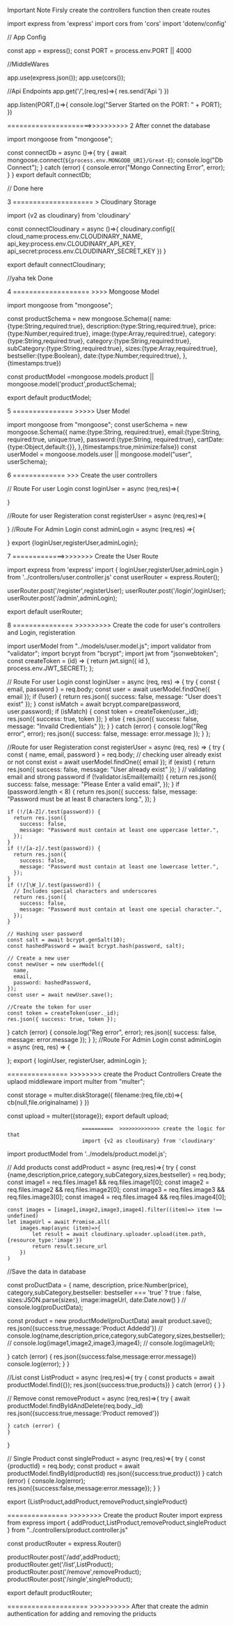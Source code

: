 Important Note Firsly create the controllers function then create routes



import express from 'express'
import cors from 'cors'
import 'dotenv/config'


// App Config

const app = express();
const PORT = process.env.PORT || 4000


//MiddleWares


app.use(express.json());
app.use(cors());



//Api Endpoints
app.get('/',(req,res)=>{
res.send('Api ')
})


app.listen(PORT,()=>{
    console.log("Server Started on the PORT: " + PORT);
})


 =====================>>>>>>>>>> 2           After connet the database 


import mongoose from "mongoose";


const connectDb = async ()=>{
    try {
        await mongoose.connect(`${process.env.MONGODB_URI}/Great-E`);
        console.log("Db Connect");
    } catch (error) {
        console.error("Mongo Connecting Error", error);
    }
}
export default connectDb;



// Done here 





3 ==================== >      Cloudinary Storage



import {v2 as cloudinary} from 'cloudinary'

const connectCloudinary = async ()=>{
cloudinary.config({
    cloud_name:process.env.CLOUDINARY_NAME,
    api_key:process.env.CLOUDINARY_API_KEY,
    api_secret:process.env.CLOUDINARY_SECRET_KEY
})
}

export default connectCloudinary;


//yaha tek Done 




4  =================== >>>> Mongoose Model 


import mongoose from "mongoose";

const productSchema = new mongoose.Schema({
    name:{type:String,required:true},
    description:{type:String,required:true},
    price:{type:Number,required:true},
    image:{type:Array,required:true},
    category:{type:String,required:true},
    category:{type:String,required:true},
    subCategory:{type:String,required:true},
    sizes:{type:Array,required:true},
    bestseller:{type:Boolean},
    date:{type:Number,required:true},
},{timestamps:true})

const productModel =mongoose.models.product || mongoose.model('product',productSchema);

export default productModel;


5 =============== >>>>> User Model 



import mongoose from "mongoose";
const userSchema = new mongoose.Schema({
    name:{type:String, required:true},
    email:{type:String, required:true, unique:true},
    password:{type:String, required:true},
    cartDate:{type:Object,default:{}},
},{timestamps:true,minimize:false})
const userModel = mongoose.models.user || mongoose.model("user", userSchema);




6 ============= >>> Create the user controllers 


// Route For user Login
const loginUser = async (req,res)=>{

}


//Route for user Registeration
const registerUser = async (req,res)=>{

}
//Route For Admin Login
const adminLogin = async (req,res) =>{
    
}
export {loginUser,registerUser,adminLogin};



7 =============>>>>>>>> Create the User Route 

import express from 'express'
import { loginUser,registerUser,adminLogin } from '../controllers/user.controller.js'
const userRouter = express.Router();

userRouter.post('/register',registerUser);
userRouter.post('/login',loginUser);
userRouter.post('/admin',adminLogin);

export default userRouter;


8 =============== >>>>>>>>> Create the code for user's controllers and Login, registeration 


import userModel from "../models/user.model.js";
import validator from "validator";
import bcrypt from "bcrypt";
import jwt from "jsonwebtoken";
const createToken = (id) => {
  return jwt.sign({ id }, process.env.JWT_SECRET);
};

// Route For user Login
const loginUser = async (req, res) => {
  try {
    const { email, password } = req.body;
    const user = await userModel.findOne({ email });
    if (!user) {
      return res.json({ success: false, message: "User does't exist" });
    }
    const isMatch = await bcrypt.compare(password, user.password);
    if (isMatch) {
      const token = createToken(user._id);
      res.json({ success: true, token });
    } else {
      res.json({ success: false, message: "Invaild Credientials" });
    }
  } catch (error) {
    console.log("Reg error", error);
    res.json({ success: false, message: error.message });
  }
};

//Route for user Registeration
const registerUser = async (req, res) => {
  try {
    const { name, email, password } = req.body;
    // checking user already exist or not
    const exist = await userModel.findOne({ email });
    if (exist) {
      return res.json({ success: false, message: "User already exist" });
    }
    // validating email and strong password
    if (!validator.isEmail(email)) {
      return res.json({
        success: false,
        message: "Please Enter a valid email",
      });
    }
    if (password.length < 8) {
      return res.json({
        success: false,
        message: "Password must be at least 8 characters long.",
      });
    }

    if (!/[A-Z]/.test(password)) {
      return res.json({
        success: false,
        message: "Password must contain at least one uppercase letter.",
      });
    }
    if (!/[a-z]/.test(password)) {
      return res.json({
        success: false,
        message: "Password must contain at least one lowercase letter.",
      });
    }
    if (!/[\W_]/.test(password)) {
      // Includes special characters and underscores
      return res.json({
        success: false,
        message: "Password must contain at least one special character.",
      });
    }

    // Hashing user password
    const salt = await bcrypt.genSalt(10);
    const hashedPassword = await bcrypt.hash(password, salt);

    // Create a new user
    const newUser = new userModel({
      name,
      email,
      password: hashedPassword,
    });
    const user = await newUser.save();

    //Create the token for user
    const token = createToken(user._id);
    res.json({ success: true, token });
  } catch (error) {
    console.log("Reg error", error);
    res.json({ success: false, message: error.message });
  }
};
//Route For Admin Login
const adminLogin = async (req, res) => {
    
};
export { loginUser, registerUser, adminLogin };









=============== >>>>>>>> create the Product Controllers
Create the uplaod middleware 
import multer from "multer";

const storage = multer.diskStorage({
    filename:(req,file,cb)=>{
        cb(null,file.originalname)
    }
})

const upload = multer({storage});
export default upload;
   



                            ==========  >>>>>>>>>>>>> create the logic for that 
                            import {v2 as cloudinary} from 'cloudinary'
import productModel from '../models/product.model.js';

// Add products 
const addProduct = async (req,res)=>{
try {
    const {name,description,price,category,subCategory,sizes,bestseller} = req.body;
    const image1 = req.files.image1 && req.files.image1[0];
    const image2 = req.files.image2 && req.files.image2[0];
    const image3 = req.files.image3 && req.files.image3[0];
    const image4 = req.files.image4 && req.files.image4[0];

    const images = [image1,image2,image3,image4].filter((item)=> item !== undefined)
    let imageUrl = await Promise.all(
        images.map(async (item)=>{
            let result = await cloudinary.uploader.upload(item.path,{resource_type:'image'})
            return result.secure_url
        })
    )
//Save the data in database 

const proDuctData = {
    name,
    description,
    price:Number(price),
    category,subCategory,bestseller: bestseller === 'true' ? true : false,
    sizes:JSON.parse(sizes),
    image:imageUrl,
    date:Date.now()
}
// console.log(proDuctData);

const product = new productModel(proDuctData)
await product.save();
res.json({success:true,message:'Product Addedd'})
    // console.log(name,description,price,category,subCategory,sizes,bestseller);
    // console.log(image1,image2,image3,image4);
    // console.log(imageUrl);
    
} catch (error) {
    res.json({success:false,message:error.message})
    console.log(error);
}
}



//List 
const ListProduct = async (req,res)=>{
try {
    const products = await productModel.find({});
    res.json({success:true,products})
} catch (error) {
}
}


// Remove 
const removeProduct = async (req,res)=>{
    try {
        await productModel.findByIdAndDelete(req.body._id)
        res.json({success:true,message:'Product removed'})
        
    } catch (error) {
    }
}


// Single Product
const singleProduct = async (req,res)=>{
    try {
        const {productId} = req.body;
        const product = await productModel.findById(productId)
        res.json({success:true,product})
    } catch (error) {
        console.log(error);
        res.json({success:false,message:error.message});
}
}


export {ListProduct,addProduct,removeProduct,singleProduct}






=============== >>>>>>>> Create the product Router 
import express from express
import { addProduct,ListProduct,removeProduct,singleProduct } from "../controllers/product.controller.js"

const productRouter = express.Router()

productRouter.post('/add',addProduct);
productRouter.get('/list',ListProduct);
productRouter.post('/remove',removeProduct);
productRouter.post('/single',singleProduct);

export default productRouter;








==================== >>>>>>>>>> After that create the admin authentication for adding and removing the priducts 